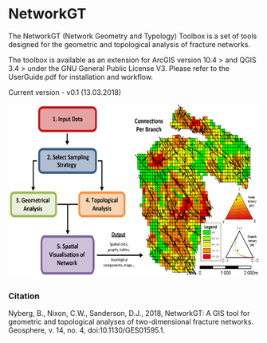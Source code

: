 # NetworkGT
The NetworkGT (Network Geometry and Typology) Toolbox is a set of tools designed for the geometric and topological analysis of fracture networks.

The toolbox is available as an extension for ArcGIS version 10.4 > and QGIS 3.4 > under the GNU General Public License V3. Please refer to the UserGuide.pdf for installation and workflow.

Current version - v0.1 (13.03.2018)


<img src="Images/Graphical_Abstract.png" width="600" height="350">

### Citation

Nyberg, B., Nixon, C.W., Sanderson, D.J., 2018, NetworkGT: A GIS tool for geometric and topological analyses of two-dimensional fracture networks. Geosphere, v. 14, no. 4, doi:10.1130/GES01595.1.
